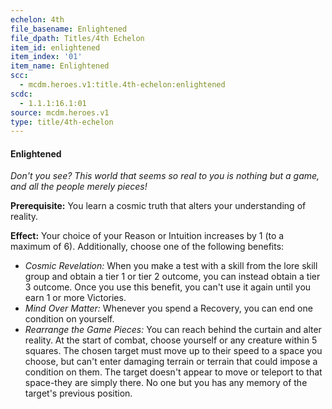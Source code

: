 ```yaml
---
echelon: 4th
file_basename: Enlightened
file_dpath: Titles/4th Echelon
item_id: enlightened
item_index: '01'
item_name: Enlightened
scc:
  - mcdm.heroes.v1:title.4th-echelon:enlightened
scdc:
  - 1.1.1:16.1:01
source: mcdm.heroes.v1
type: title/4th-echelon
---
```


#### Enlightened

*Don't you see? This world that seems so real to you is nothing but a game, and all the people merely pieces!*

**Prerequisite:** You learn a cosmic truth that alters your understanding of reality.

**Effect:** Your choice of your Reason or Intuition increases by 1 (to a maximum of 6). Additionally, choose one of the following benefits:

- *Cosmic Revelation:* When you make a test with a skill from the lore skill group and obtain a tier 1 or tier 2 outcome, you can instead obtain a tier 3 outcome. Once you use this benefit, you can't use it again until you earn 1 or more Victories.
- *Mind Over Matter:* Whenever you spend a Recovery, you can end one condition on yourself.
- *Rearrange the Game Pieces:* You can reach behind the curtain and alter reality. At the start of combat, choose yourself or any creature within 5 squares. The chosen target must move up to their speed to a space you choose, but can't enter damaging terrain or terrain that could impose a condition on them. The target doesn't appear to move or teleport to that space-they are simply there. No one but you has any memory of the target's previous position.
